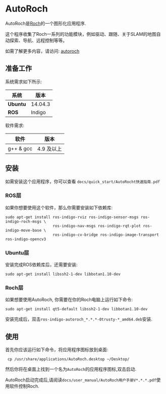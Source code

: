 # AutoRoch

AutoRoch是[Roch](http://wiki.ros.org/Robots/Roch)的一个图形化应用程序.

这个程序收集了Roch一系列的功能模块，例如驱动、跟随、关于SLAM的地图自动探索、导航、远程控制等等。 

如需了解更多内容，请访问: [autoroch](http://wiki.ros.org/autoroch)

## 准备工作

系统需求如下所示:

系统 | 版本 | 
---------------- | ----------------- | 
**Ubuntu** | 14.04.3 |
**ROS** | Indigo |


软件需求:

软件  | 版本  |
--------- | -------- |
g++ & gcc | 4.9 及以上 |

## 安装

如需安装这个应用程序，你可以查看 ```docs/quick_start/AutoRocht快速指南.pdf```

### ROS层

如果你想要使用这个软件，那么你需要安装如下依赖库:
```
sudo apt-get install ros-indigo-rviz ros-indigo-sensor-msgs ros-indigo-roch-msgs \
                     ros-indigo-nav-msgs ros-indigo-rqt-plot ros-indigo-move-base \
                     ros-indigo-cv-bridge ros-indigo-image-transport ros-indigo-opencv3 
```

### Ubuntu层

安装完成ROS依赖库后，还需要安装:
```
sudo apt-get install libssh2-1-dev libbotan1.10-dev
```

### Roch层
如果想要使用AutoRoch, 你需要在你的Roch电脑上运行如下命令:
```
sudo apt-get install qt5-default libssh2-1-dev libbotan1.10-dev
```

安装完成后，双击```ros-indigo-autoroch_*.*.*-0trusty-*_amd64.deb```安装.

## 使用

首先你应该运行如下命令，将应用程序图标放到桌面:
```
 cp /usr/share/applications/AutoRoch.desktop ~/Desktop/
```

然后你将在桌面上找到一个名为```AutoRoch```的应用程序图标,双击启动.

AutoRoch启动完成后,请阅读```docs/user_manual/AutoRoch用户手册V*.*.*.pdf```使用软件控制Roch.

